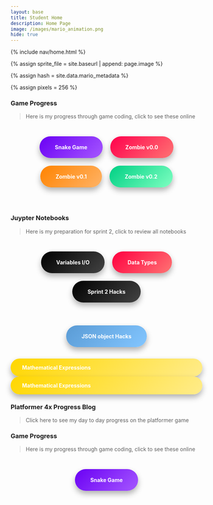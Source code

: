```yaml
---
layout: base
title: Student Home 
description: Home Page
image: /images/mario_animation.png
hide: true
---
```




<!-- Liquid:  statements -->

<!-- Include submenu from _includes to top of pages -->
{% include nav/home.html %}
<!--- Concatenation of site URL to frontmatter image  --->
{% assign sprite_file = site.baseurl | append: page.image %}
<!--- Has is a list variable containing mario metadata for sprite --->
{% assign hash = site.data.mario_metadata %}  
<!--- Size width/height of Sprit images --->
{% assign pixels = 256 %}

<!--- HTML for page contains <p> tag named "Mario" and class properties for a "sprite"  -->

<p id="mario" class="sprite"></p>
  
<!--- Embedded Cascading Style Sheet (CSS) rules, 
        define how HTML elements look 
--->
<style>

  /*CSS style rules for the id and class of the sprite...
  */
  .sprite {
    height: {{pixels}}px;
    width: {{pixels}}px;
    background-image: url('{{sprite_file}}');
    background-repeat: no-repeat;
  }

  /*background position of sprite element
  */
  #mario {
    background-position: calc({{animations[0].col}} * {{pixels}} * -1px) calc({{animations[0].row}} * {{pixels}}* -1px);
  }
</style>

<!--- Embedded executable code--->
<script>
  ////////// convert YML hash to javascript key:value objects /////////

  var mario_metadata = {}; //key, value object
  {% for key in hash %}  
  
  var key = "{{key | first}}"  //key
  var values = {} //values object
  values["row"] = {{key.row}}
  values["col"] = {{key.col}}
  values["frames"] = {{key.frames}}
  mario_metadata[key] = values; //key with values added

  {% endfor %}

  ////////// game object for player /////////

  class Mario {
    constructor(meta_data) {
      this.tID = null;  //capture setInterval() task ID
      this.positionX = 0;  // current position of sprite in X direction
      this.currentSpeed = 0;
      this.marioElement = document.getElementById("mario"); //HTML element of sprite
      this.pixels = {{pixels}}; //pixel offset of images in the sprite, set by liquid constant
      this.interval = 100; //animation time interval
      this.obj = meta_data;
      this.marioElement.style.position = "absolute";
    }

    animate(obj, speed) {
      let frame = 0;
      const row = obj.row * this.pixels;
      this.currentSpeed = speed;

      this.tID = setInterval(() => {
        const col = (frame + obj.col) * this.pixels;
        this.marioElement.style.backgroundPosition = `-${col}px -${row}px`;
        this.marioElement.style.left = `${this.positionX}px`;

        this.positionX += speed;
        frame = (frame + 1) % obj.frames;

        const viewportWidth = window.innerWidth;
        if (this.positionX > viewportWidth - this.pixels) {
          document.documentElement.scrollLeft = this.positionX - viewportWidth + this.pixels;
        }
      }, this.interval);
    }

    startWalking() {
      this.stopAnimate();
      this.animate(this.obj["Walk"], 3);
    }

    startRunning() {
      this.stopAnimate();
      this.animate(this.obj["Run1"], 6);
    }

    startPuffing() {
      this.stopAnimate();
      this.animate(this.obj["Puff"], 0);
    }

    startCheering() {
      this.stopAnimate();
      this.animate(this.obj["Cheer"], 0);
    }

    startFlipping() {
      this.stopAnimate();
      this.animate(this.obj["Flip"], 0);
    }

    startResting() {
      this.stopAnimate();
      this.animate(this.obj["Rest"], 0);
    }

    stopAnimate() {
      clearInterval(this.tID);
    }
  }

  const mario = new Mario(mario_metadata);

  ////////// event control /////////

  window.addEventListener("keydown", (event) => {
    if (event.key === "ArrowRight") {
      event.preventDefault();
      if (event.repeat) {
        mario.startCheering();
      } else {
        if (mario.currentSpeed === 0) {
          mario.startWalking();
        } else if (mario.currentSpeed === 3) {
          mario.startRunning();
        }
      }
    } else if (event.key === "ArrowLeft") {
      event.preventDefault();
      if (event.repeat) {
        mario.stopAnimate();
      } else {
        mario.startPuffing();
      }
    }
  });

  //touch events that enable animations
  window.addEventListener("touchstart", (event) => {
    event.preventDefault(); // prevent default browser action
    if (event.touches[0].clientX > window.innerWidth / 2) {
      // move right
      if (currentSpeed === 0) { // if at rest, go to walking
        mario.startWalking();
      } else if (currentSpeed === 3) { // if walking, go to running
        mario.startRunning();
      }
    } else {
      // move left
      mario.startPuffing();
    }
  });

  //stop animation on window blur
  window.addEventListener("blur", () => {
    mario.stopAnimate();
  });

  //start animation on window focus
  window.addEventListener("focus", () => {
     mario.startFlipping();
  });

  //start animation on page load or page refresh
  document.addEventListener("DOMContentLoaded", () => {
    // adjust sprite size for high pixel density devices
    const scale = window.devicePixelRatio;
    const sprite = document.querySelector(".sprite");
    sprite.style.transform = `scale(${0.2 * scale})`;
    mario.startResting();
  });

</script>


### Game Progress

> Here is my progress through game coding, click to see these online

<div style="display: flex; flex-wrap: wrap; gap: 20px; justify-content: center; padding: 30px;">
    <a href="https://aaryavlal.github.io/Aaryav_2025/snake/" style="text-decoration: none;">
        <div style="background: linear-gradient(135deg, #6A00F4, #A557FF); color: white; padding: 20px 40px; border-radius: 50px; font-weight: bold; box-shadow: 0px 8px 15px rgba(0, 0, 0, 0.3); transition: transform 0.4s, box-shadow 0.4s;">
            Snake Game
        </div>
    </a>
    <a href="{{}}/rpg/dot0" style="text-decoration: none;">
        <div style="background: linear-gradient(135deg, #FF004C, #FF7373); color: white; padding: 20px 40px; border-radius: 50px; font-weight: bold; box-shadow: 0px 8px 15px rgba(0, 0, 0, 0.3); transition: transform 0.4s, box-shadow 0.4s;">
            Zombie v0.0
        </div>
    </a>
    <a href="https://aaryavlal.github.io/Aaryav_2025/rpg/" style="text-decoration: none;">
        <div style="background: linear-gradient(135deg, #FF8300, #FFB366); color: white; padding: 20px 40px; border-radius: 50px; font-weight: bold; box-shadow: 0px 8px 15px rgba(0, 0, 0, 0.3); transition: transform 0.4s, box-shadow 0.4s;">
            Zombie v0.1
        </div>
    </a>
    <a href="https://aaryavlal.github.io/Aaryav_2025/rpg0x/" style="text-decoration: none;">
        <div style="background: linear-gradient(135deg, #00D084, #7EFFC1); color: white; padding: 20px 40px; border-radius: 50px; font-weight: bold; box-shadow: 0px 8px 15px rgba(0, 0, 0, 0.3); transition: transform 0.4s, box-shadow 0.4s;">
            Zombie v0.2
        </div>
    </a>
</div>

<style>
    a div:hover {
        transform: translateY(-10px) scale(1.05);
        box-shadow: 0px 12px 20px rgba(0, 0, 0, 0.5);
    }
</style>

<br>

### Juypter Notebooks

> Here is my preparation for sprint 2, click to review all notebooks

<div style="display: flex; flex-wrap: wrap; gap: 20px; justify-content: center; padding: 30px;">
    <a href="https://github.com/aaryavlal/Aaryav_2025/blob/main/_notebooks/Foundation/fundamentals/variables.ipynb" style="text-decoration: none;">
        <div style="background: linear-gradient(135deg, #000000, #434343); color: white; padding: 20px 40px; border-radius: 40px; font-weight: bold; box-shadow: 0px 8px 15px rgba(0, 0, 0, 0.3); transition: transform 0.4s, box-shadow 0.4s;">
            Variables I/O
        </div>
    </a>
    <a href="https://github.com/aaryavlal/Aaryav_2025/blob/main/_notebooks/Foundation/fundamentals/dataOperations.ipynb" style="text-decoration: none;">
        <div style="background: linear-gradient(135deg, #FF0040, #FF7373); color: white; padding: 20px 40px; border-radius: 40px; font-weight: bold; box-shadow: 0px 8px 15px rgba(0, 0, 0, 0.3); transition: transform 0.4s, box-shadow 0.4s;">
            Data Types
        </div>
    </a>
    <a href="https://github.com/aaryavlal/Aaryav_2025/issues/8" style="text-decoration: none;">
        <div style="background: linear-gradient(135deg, #000000, #434343); color: white; padding: 20px 40px; border-radius: 40px; font-weight: bold; box-shadow: 0px 8px 15px rgba(0, 0, 0, 0.3); transition: transform 0.4s, box-shadow 0.4s;">
            Sprint 2 Hacks
        </div>
    </a>
</div>

<style>
    a div:hover {
        transform: translateY(-10px) scale(1.05);
        box-shadow: 0px 12px 20px rgba(0, 0, 0, 0.5);
    }

<div style="display: flex; flex-wrap: wrap; gap: 20px; justify-content: center; padding: 30px;">
    <a href="https://github.com/aaryavlal/Aaryav_2025/blob/main/_notebooks/Foundation/fundamentals/2024-09-30-for_sprites.ipynb" style="text-decoration: none;">
        <div style="background: linear-gradient(135deg, #6A00F4, #A557FF); color: white; padding: 20px 40px; border-radius: 50px; font-weight: bold; box-shadow: 0px 8px 15px rgba(0, 0, 0, 0.3); transition: transform 0.4s, box-shadow 0.4s;">
            Sprite Hacks 
        </div>
    </a>

</style>

<div style="display: flex; flex-wrap: wrap; gap: 20px; justify-content: center; padding: 30px;">
    <a href="https://github.com/aaryavlal/Aaryav_2025/blob/main/_notebooks/Foundation/fundamentals/2023-09-21-game_animations-json-object.ipynb" style="text-decoration: none;">
        <div style="background: linear-gradient(135deg, #5A9BD5, #83C6FF); color: white; padding: 20px 40px; border-radius: 50px; font-weight: bold; box-shadow: 0px 8px 15px rgba(0, 0, 0, 0.3); transition: transform 0.4s, box-shadow 0.4s;">
            JSON object Hacks 
        </div>
    </a>
</div>

<div class="container">
        <a href="https://github.com/aaryavlal/Aaryav_2025/tree/main/_notebooks/Foundation/Mathematic_Expressions" style="text-decoration: none;">
            <div style="background: linear-gradient(135deg, #FFD700, #FFEC8B); color: white; padding: 15px 30px; border-radius: 50px; font-weight: bold; box-shadow: 0px 8px 15px rgba(0, 0, 0, 0.3); transition: transform 0.4s, box-shadow 0.4s;">
                Mathematical Expressions 
            </div>
        </a>
    </div>

 <a href="https://aaryavlal.github.io/Aaryav_2025/sprintFour/" style="text-decoration: none;">
            <div style="background: linear-gradient(135deg, #FFD700, #FFEC8B); color: white; padding: 15px 30px; border-radius: 50px; font-weight: bold; box-shadow: 0px 8px 15px rgba(0, 0, 0, 0.3); transition: transform 0.4s, box-shadow 0.4s;">
                Mathematical Expressions 
            </div>
        </a>
    </div>
    
<script src="https://utteranc.es/client.js"
        repo="aaryavlal/Aaryav_2025"
        issue-term="title"
        label="blogpost-comment"
        theme="github-light"
        crossorigin="anonymous"
        async>
</script>

### Platformer 4x Progress Blog
> Click here to see my day to day progress on the platformer game
### Game Progress

> Here is my progress through game coding, click to see these online

<div style="display: flex; flex-wrap: wrap; gap: 20px; justify-content: center; padding: 30px;">
    <a href="https://github.com/aaryavlal/Aaryav_2025/issues/17" style="text-decoration: none;">
        <div style="background: linear-gradient(135deg, #6A00F4, #A557FF); color: white; padding: 20px 40px; border-radius: 50px; font-weight: bold; box-shadow: 0px 8px 15px rgba(0, 0, 0, 0.3); transition: transform 0.4s, box-shadow 0.4s;">
            Snake Game
        </div>
    </a>


